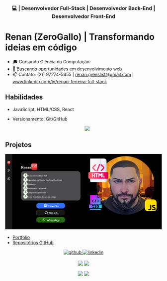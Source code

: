 
  


### <div align="center">💻 | Desenvolvedor Full-Stack | Desenvolvedor Back-End | Desenvolvedor Front-End </div>  

# Renan (ZeroGallo) | Transformando ideias em código
- 🎓 Cursando Ciência da Computação  
- 💼 Buscando oportunidades em desenvolvimento web  
- 📫 Contato: (21) 97274-5455 | renan.grenslist@gmail.com | www.linkedin.com/in/renan-ferreira-full-stack

## Habilidades  
- JavaScript, HTML/CSS, React  
- Versionamento: Git/GitHub
  <div align="center">  

  <img src="https://skillicons.dev/icons?i=vite,react,git,css,html,js,ts,mongo,nodejs,npm,docker,python,django" />
</div>

## Projetos  
![Preview do Relógio](https://github.com/Zerogallo/NovoPortf-lio/blob/main/public/cad.PNG)
- [Portfólio](https://zerogallo.github.io/NovoPortf-lio/)  
- [Repositórios GitHub](https://github.com/Zerogallo)

<div align="center">
<a href="https://github.com/Zerogallo" target="_blank">
<img src=https://img.shields.io/badge/github-%2324292e.svg?&style=for-the-badge&logo=github&logoColor=white alt=github style="margin-bottom: 5px;" />
</a>

<a href="https://www.linkedin.com/in/renan-ferreira-44b944311/" target="_blank">
<img src=https://img.shields.io/badge/linkedin-%231E77B5.svg?&style=for-the-badge&logo=linkedin&logoColor=white alt=linkedin style="margin-bottom: 5px;" />
</a>  
</div> 


<p align="center">
  <img src="https://github-readme-stats.vercel.app/api?username=Zerogallo&show_icons=true&theme=transparent" />


  <img src="https://github-readme-stats.vercel.app/api/top-langs/?username=Zerogallo&size_weight=0.5&count_weight=0.5&theme=transparent" />



  
</p>  

<p align="center">
  <img src="https://profile-readme-generator.com/assets/pacman.svg" />
 <img src="https://profile-readme-generator.com/assets/snake.svg" />
  
</p>  





